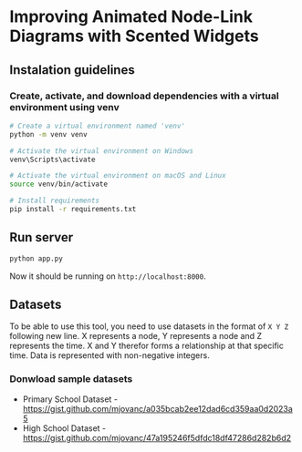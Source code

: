 # Improving Animated Node-Link Diagrams with Scented Widgets

## Instalation guidelines

### Create, activate, and download dependencies with a virtual environment using venv

```bash
# Create a virtual environment named 'venv'
python -m venv venv

# Activate the virtual environment on Windows
venv\Scripts\activate

# Activate the virtual environment on macOS and Linux
source venv/bin/activate

# Install requirements
pip install -r requirements.txt
```

## Run server 
```bash
python app.py
```

Now it should be running on `http://localhost:8000`. 

## Datasets

To be able to use this tool, you need to use datasets in the format of `X Y Z` following new line. X represents a node, Y represents a node and Z represents the time. X and Y therefor forms a relationship at that specific time. Data is represented with non-negative integers. 

### Donwload sample datasets

- Primary School Dataset - https://gist.github.com/mjovanc/a035bcab2ee12dad6cd359aa0d2023a5
- High School Dataset - https://gist.github.com/mjovanc/47a195246f5dfdc18df47286d282b6d2

